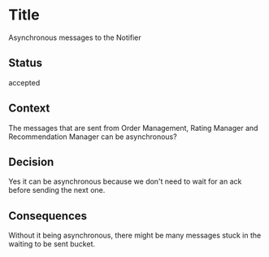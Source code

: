 # Title
Asynchronous messages to the Notifier

## Status

accepted

## Context

The messages that are sent from Order Management, Rating Manager and Recommendation Manager can be asynchronous?

## Decision

Yes it can be asynchronous because we don't need to wait for an ack before sending the next one. 

## Consequences

Without it being asynchronous, there might be many messages stuck in the waiting to be sent bucket.
